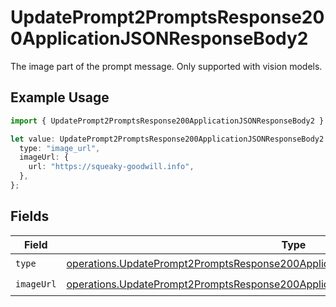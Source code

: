 # UpdatePrompt2PromptsResponse200ApplicationJSONResponseBody2

The image part of the prompt message. Only supported with vision models.

## Example Usage

```typescript
import { UpdatePrompt2PromptsResponse200ApplicationJSONResponseBody2 } from "orq-poc-typescript-multi-env-version/models/operations";

let value: UpdatePrompt2PromptsResponse200ApplicationJSONResponseBody2 = {
  type: "image_url",
  imageUrl: {
    url: "https://squeaky-goodwill.info",
  },
};
```

## Fields

| Field                                                                                                                                                                                    | Type                                                                                                                                                                                     | Required                                                                                                                                                                                 | Description                                                                                                                                                                              |
| ---------------------------------------------------------------------------------------------------------------------------------------------------------------------------------------- | ---------------------------------------------------------------------------------------------------------------------------------------------------------------------------------------- | ---------------------------------------------------------------------------------------------------------------------------------------------------------------------------------------- | ---------------------------------------------------------------------------------------------------------------------------------------------------------------------------------------- |
| `type`                                                                                                                                                                                   | [operations.UpdatePrompt2PromptsResponse200ApplicationJSONResponseBody1VersionsType](../../models/operations/updateprompt2promptsresponse200applicationjsonresponsebody1versionstype.md) | :heavy_check_mark:                                                                                                                                                                       | N/A                                                                                                                                                                                      |
| `imageUrl`                                                                                                                                                                               | [operations.UpdatePrompt2PromptsResponse200ApplicationJSONResponseBodyImageUrl](../../models/operations/updateprompt2promptsresponse200applicationjsonresponsebodyimageurl.md)           | :heavy_check_mark:                                                                                                                                                                       | N/A                                                                                                                                                                                      |